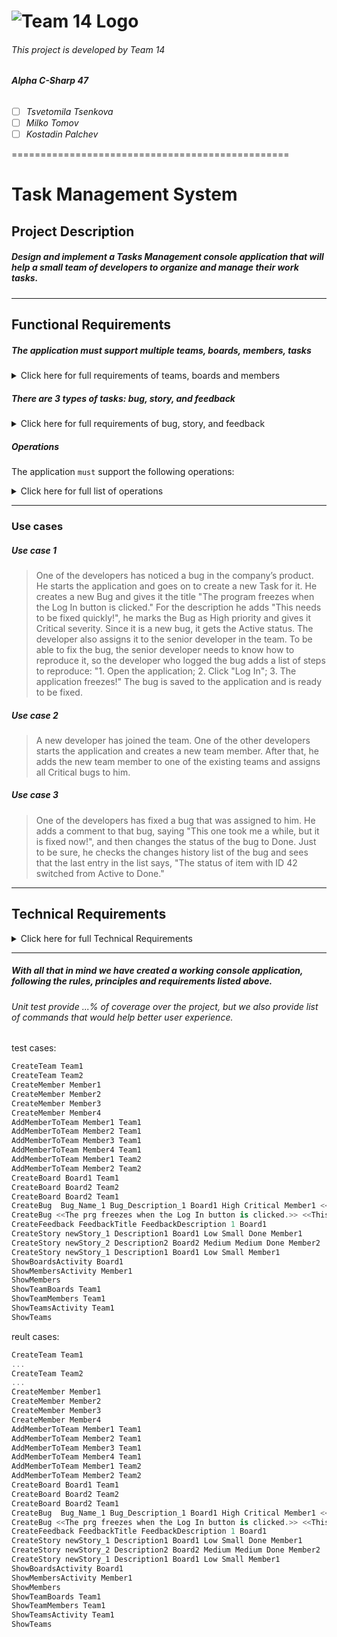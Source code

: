 # ![Team 14 Logo](https://gitlab.com/team-147643914/task-managment-system_oop-teamwork/-/raw/main/OtherFiles/T14Logo.png "Team 14")
###### This project is developed by Team 14
######   **Alpha C-Sharp 47** 
- [ ] _Tsvetomila Tsenkova_ 	
- [ ] _Milko Tomov_ 	
- [ ] _Kostadin Palchev_
	
================================================

# Task Management System

## Project Description
##### Design and implement a Tasks Management console application that will help a small team of developers to organize and manage their work tasks.
<hr>

## Functional Requirements
##### The application _must_ support multiple **teams, boards, members, tasks**

<details>
<summary>Click here for full requirements of teams, boards and members</summary>
<hr>

Each **team** `must` have a name, members, and boards.<br>
• The name must be unique in the application.<br>
• The name is a string between 5 and 15 symbols.


Each **member** `must` have a name, list of tasks and activity history.<br>
• The name must be unique in the application.<br>
• The name is a string between 5 and 15 symbols.

Each **board** `must` have a name, list of tasks and activity history.<br>
• Name must be unique in the team.<br>
• Name is a string between 5 and 10 symbols.
<hr>

</details> 

##### There are 3 types of tasks: bug, story, and feedback
<details>
<summary>Click here for full requirements of bug, story, and feedback</summary>
<hr>

**Bugs** `must` have an ID, a title, a description, a list of steps to reproduce it, a priority, a
severity, a status, an assignee, a list of comments and a list of changes history.<br>
• Title is a string between 10 and 50 symbols.<br>
• Description is a string between 10 and 500 symbols.<br>
• Steps to reproduce is a list of strings.<br>
• Priority is one of the following: High, Medium, or Low.<br>
• Severity is one of the following: Critical, Major, or Minor.<br>
• Status is one of the following: Active or Fixed.<br>
• Assignee is a member from the team.<br>
• Comments is a list of comments (string messages with an author).<br>
• History is a list of all changes (string messages) that were done to the bug.


**Stories** `must` have an ID, a title, a description, a priority, a size, a status, an assignee, a 
list of comments and a list of changes history.
<br>
• Title is a string between 10 and 50 symbols.<br>
• Description is a string between 10 and 500 symbols.<br>
• Priority is one of the following: High, Medium, or Low.<br>
• Size is one of the following: Large, Medium, or Small.<br>
• Status is one of the following: Not Done, InProgress, or Done.<br>
• Assignee is a member from the team.<br>
• Comments is a list of comments (string messages with author).<br>
• History is a list of all changes (string messages) that were done to the story.


**Feedbacks** `must` have an ID, a title, a description, a rating, a status, a list of 
comments and a list of changes history.<br>
• Title is a string between 10 and 50 symbols.<br>
• Description is a string between 10 and 500 symbols.<br>
• Rating is an integer.<br>
• Status is one of the following: New, Unscheduled, Scheduled, or Done.<br>
• Comments is a list of comments (string messages with author).<br>
• History is a list of all changes (string messages) that were done to the 
feedback.
<hr>
<b>Important</b><br>
<b>Each task must have a unique ID</b>.<br>
    - For example, if there is a bug with ID = 1 then a story or feedback with ID = 1 cannot exist

</details> 

##### Operations
The application `must` support the following operations:
<details><summary>Click here for full list of operations</summary>
<hr>
• Create a new person.<br>
• Show all people.<br>
• Show person's activity.<br>
• Create a new team.<br>
• Show all teams.<br>
• Show team's activity.<br>
• Add person to team.<br>
• Show all team members.<br>
• Create a new board in a team.<br>
• Show all team boards.<br>
• Show board's activity.<br>
• Create a new Bug/Story/Feedback in a board.<br>
• Change the Priority/Severity/Status of a bug.<br>
• Change the Priority/Size/Status of a story.<br>
• Change the Rating/Status of a feedback.<br>
• Assign/Unassign a task to a person.<br>
• Add comment to a task.<br>
• Listing:<br>
o List all tasks (display the most important info).<br>
• Filter by title<br>
• Sort by title<br>
o List bugs/stories/feedback only.<br>
• Filter by status and/or assignee<br>
• Sort by title/priority/severity/size/rating (depending on the task type)<br>
o List tasks with assignee.<br>
• Filter by status and/or assignee<br>
• Sort by Title
<hr>
</details>

<hr>

### Use cases<br>

##### Use case 1<br>
> One of the developers has noticed a bug in the company’s product. He starts the 
application and goes on to create a new Task for it. He creates a new Bug and gives 
it the title "The program freezes when the Log In button is clicked." For the 
description he adds "This needs to be fixed quickly!", he marks the Bug as High 
priority and gives it Critical severity. Since it is a new bug, it gets the Active status. 
The developer also assigns it to the senior developer in the team. To be able to fix the 
bug, the senior developer needs to know how to reproduce it, so the developer who 
logged the bug adds a list of steps to reproduce: "1. Open the application; 2. Click 
"Log In"; 3. The application freezes!" The bug is saved to the application and is ready 
to be fixed.


##### Use case 2<br>
> A new developer has joined the team. One of the other developers starts the 
application and creates a new team member. After that, he adds the new team 
member to one of the existing teams and assigns all Critical bugs to him.
##### Use case 3<br>
> One of the developers has fixed a bug that was assigned to him. He adds a comment 
to that bug, saying "This one took me a while, but it is fixed now!", and then changes 
the status of the bug to Done. Just to be sure, he checks the changes history list of 
the bug and sees that the last entry in the list says, "The status of item with ID 42
switched from Active to Done."

<hr>

## Technical Requirements
<details><summary>Click here for full Technical Requirements </summary>
• Follow the OOP best practices: <br>
o Use data encapsulation.<br>
o Use inheritance and polymorphism properly.<br>
o Use interfaces and abstract classes properly.<br>
o Use static members properly.<br>
o Use enumerations properly.<br>
o Aim for strong cohesion and loose coupling.<br>
• Follow guidelines for writing clean code:<br>
o Proper naming of classes, methods, and fields.<br>
o Small classes and methods.<br>
o Well formatted and consistent code.<br>
o No duplicate code.<br>
• Implement user input validations and display meaningful messages.<br>
• Implement proper exception handling.<br>
• Prefer using LINQ when working with collections.<br>
• Cover the core functionality with unit tests (at least 80% code coverage of the models and commands).<br>
o There is no need to test the printing commands.<br>
• Use Git to keep your source code and for team collaboration.<br>
</details>
<hr>


##### With all that in mind we have created a working console application, following the rules, principles and requirements listed above. 

###### Unit test provide ...% of coverage over the project, but we also provide list of commands that would help better user experience.

test cases:

```cs
CreateTeam Team1
CreateTeam Team2
CreateMember Member1
CreateMember Member2
CreateMember Member3
CreateMember Member4
AddMemberToTeam Member1 Team1
AddMemberToTeam Member2 Team1
AddMemberToTeam Member3 Team1
AddMemberToTeam Member4 Team1
AddMemberToTeam Member1 Team2
AddMemberToTeam Member2 Team2
CreateBoard Board1 Team1
CreateBoard Board2 Team2
CreateBoard Board2 Team1
CreateBug  Bug_Name_1 Bug_Description_1 Board1 High Critical Member1 <<StepsToReproduce>>
CreateBug <<The prg freezes when the Log In button is clicked.>> <<This needs to be fixed quickly!>> Board1 High Critical Member1 <<1. Open the application; 2.Click "Log In"; 3. The application freezes!>>
CreateFeedback FeedbackTitle FeedbackDescription 1 Board1
CreateStory newStory_1 Description1 Board1 Low Small Done Member1
CreateStory newStory_2 Description2 Board2 Medium Medium Done Member2
CreateStory newStory_1 Description1 Board1 Low Small Member1
ShowBoardsActivity Board1
ShowMembersActivity Member1
ShowMembers
ShowTeamBoards Team1
ShowTeamMembers Team1
ShowTeamsActivity Team1
ShowTeams
```


reult cases:

```cs
CreateTeam Team1
...
CreateTeam Team2
...
CreateMember Member1
CreateMember Member2
CreateMember Member3
CreateMember Member4
AddMemberToTeam Member1 Team1
AddMemberToTeam Member2 Team1
AddMemberToTeam Member3 Team1
AddMemberToTeam Member4 Team1
AddMemberToTeam Member1 Team2
AddMemberToTeam Member2 Team2
CreateBoard Board1 Team1
CreateBoard Board2 Team2
CreateBoard Board2 Team1
CreateBug  Bug_Name_1 Bug_Description_1 Board1 High Critical Member1 <<StepsToReproduce>>
CreateBug <<The prg freezes when the Log In button is clicked.>> <<This needs to be fixed quickly!>> Board1 High Critical Member1 <<1. Open the application; 2.Click "Log In"; 3. The application freezes!>>
CreateFeedback FeedbackTitle FeedbackDescription 1 Board1
CreateStory newStory_1 Description1 Board1 Low Small Done Member1
CreateStory newStory_2 Description2 Board2 Medium Medium Done Member2
CreateStory newStory_1 Description1 Board1 Low Small Member1
ShowBoardsActivity Board1
ShowMembersActivity Member1
ShowMembers
ShowTeamBoards Team1
ShowTeamMembers Team1
ShowTeamsActivity Team1
ShowTeams
```
